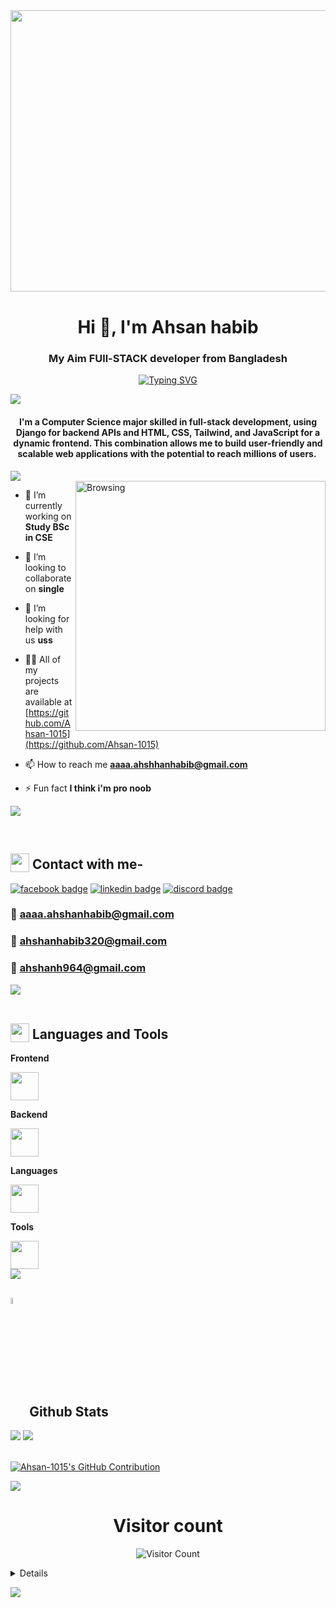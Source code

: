 <img width="1500px" height="450px" src="https://user-images.githubusercontent.com/74038190/212750147-854a394f-fee9-4080-9770-78a4b7ece53f.gif" />
<img width="1500px" height="1px" src="https://user-images.githubusercontent.com/74038190/212284115-f47cd8ff-2ffb-4b04-b5bf-4d1c14c0247f.gif" />
<h1 align="center">Hi 👋, I'm Ahsan habib</h1>
<h3 align="center">My Aim FUll-STACK developer from Bangladesh</h3>

<div align='center'>
 <a  href="https://git.io/typing-svg"><img src="https://readme-typing-svg.demolab.com?font=Fira+Code&size=30&pause=1000&random=false&width=390&lines=★★★+Web+Developer+★★★;My+Aim+FULL-STACK+devol0per;I+am+Curently+learing+web+devolopment;in+Programming+hero;" alt="Typing SVG" /></a>
</div>

<img src="https://user-images.githubusercontent.com/73097560/115834477-dbab4500-a447-11eb-908a-139a6edaec5c.gif"><br>
<h4 align="center"> I'm a Computer Science major skilled in full-stack development, using Django for backend APIs and HTML, CSS, Tailwind, and JavaScript for a dynamic frontend. This combination allows me to build user-friendly and scalable web applications with the potential to reach millions of users. ️</h4>
<img src="https://user-images.githubusercontent.com/73097560/115834477-dbab4500-a447-11eb-908a-139a6edaec5c.gif"><br>

<img align="right" alt="Browsing" width="400"  src="https://user-images.githubusercontent.com/74038190/219923823-bf1ce878-c6b8-4faa-be07-93e6b1006521.gif" />

- 🔭 I’m currently working on **Study BSc in CSE**

- 👯 I’m looking to collaborate on **single**

- 🤝 I’m looking for help with us **uss**

- 👨‍💻 All of my projects are available at [https://github.com/Ahsan-1015](https://github.com/Ahsan-1015)

- 📫 How to reach me **aaaa.ahshhanhabib@gmail.com**

- ⚡ Fun fact **I think i'm pro noob**

<img src="https://user-images.githubusercontent.com/73097560/115834477-dbab4500-a447-11eb-908a-139a6edaec5c.gif"><br>

<br/>
<h2><img src = "https://media2.giphy.com/media/QssGEmpkyEOhBCb7e1/giphy.gif?cid=ecf05e47a0n3gi1bfqntqmob8g9aid1oyj2wr3ds3mg700bl&rid=giphy.gif" width=30px valign="bottom"> Contact with me- </h2>

<a href="https://www.facebook.com/ahshanhabibraj.ahshan?mibextid=JRoKGi"><img src="https://img.shields.io/badge/Facebook-1877F2?style=for-the-badge&logo=Facebook&logoColor=white" alt="facebook badge"/></a>
<a href="https://www.linkedin.com/in/ahshan-habib-04b709260/"><img src="https://img.shields.io/badge/LinkedIn-0077B5?style=for-the-badge&logo=linkedin&logoColor=white" alt="linkedin badge"/></a>
<a href="https://discord.com/channels/1097541549279150143/1097541550080278560"><img src="https://img.shields.io/badge/Discord-5865F2?style=for-the-badge&logo=discord&logoColor=white" alt="discord badge"/></a>




### 📧 **aaaa.ahshanhabib@gmail.com**
### 📧 **ahshanhabib320@gmail.com**
### 📧 **ahshanh964@gmail.com**

<img src="https://user-images.githubusercontent.com/73097560/115834477-dbab4500-a447-11eb-908a-139a6edaec5c.gif"><br><br>

## <img src="https://media2.giphy.com/media/QssGEmpkyEOhBCb7e1/giphy.gif?cid=ecf05e47a0n3gi1bfqntqmob8g9aid1oyj2wr3ds3mg700bl&rid=giphy.gif" width=30px valign="bottom"> Languages and Tools
**Frontend**

<a href="https://skillicons.dev">
    <img src="https://skillicons.dev/icons?i=react,next,tailwind,html,css" height="45"/>
</a>

**Backend**

<a href="https://skillicons.dev">
    <img src="https://skillicons.dev/icons?i=nodejs,express,mongodb" height="45"/>
</a>

**Languages**

<a href="https://skillicons.dev">
    <img src="https://skillicons.dev/icons?i=python,javascript,cpp,c" height="45"/>
</a>

**Tools**

<a href="https://skillicons.dev">
    <img src="https://skillicons.dev/icons?i=vscode,github,firebase,figma" height="45"/>
</a>

<br>
<img src="https://user-images.githubusercontent.com/73097560/115834477-dbab4500-a447-11eb-908a-139a6edaec5c.gif"><br>

## <img src="https://media1.giphy.com/media/v1.Y2lkPTc5MGI3NjExYzFhYzJkMmQ2MWQ3ZGY3MDhjZTE3MDI2Mzk3NzE1OWQyZTRlMmYwMCZjdD1z/iY8CRBdQXODJSCERIr/giphy.gif" width=5% valign="bottom"> Github Stats

![](https://github-readme-streak-stats.herokuapp.com/?user=Ahsan-1015&theme=dark&hide_border=false)
![](https://github-readme-stats.vercel.app/api/top-langs/?username=Ahsan-1015&theme=dark&hide_border=false&include_all_commits=true&count_private=false&layout=compact)
<br/><br/>
<p align="">
  <a href="https://github.com/Ahsan-1015">
    <img src="https://github-profile-summary-cards.vercel.app/api/cards/profile-details?username=Ahsan-1015&theme=radical" alt="Ahsan-1015's GitHub Contribution"/>
  </a>
</p>
<img src="https://user-images.githubusercontent.com/73097560/115834477-dbab4500-a447-11eb-908a-139a6edaec5c.gif">
	
<div align="center">
 <h1>Visitor count</h1>

    
![Visitor Count](https://profile-counter.glitch.me/{Ahsan-1015}/count.svg)
</div>

 <details> 
   



```txt


                            █████████████████████▓░░░   86.16 %
                            ███▒░░░░░░░░░░░░░░░░░░░░░   13.58 %
                            ██░░░░░░░░░░░░░░░░░░░░░░░   00.15 %
                            ██░░░░░░░░░░░░░░░░░░░░░░░   00.11 %

                                Thank you so much
```


</details>

<picture>
  <source media="(prefers-color-scheme: dark)" srcset="https://github.com/Ahsan-1015/Ahsan-1015/blob/main/images/svg/github-contribution-grid-snake-dark.svg">
  <source media="(prefers-color-scheme: light)" srcset="https://github.com/Ahsan-1015/Ahsan-1015/blob/main/images/svg/github-contribution-grid-snake.svg">
 
</picture>


<img src="https://user-images.githubusercontent.com/73097560/115834477-dbab4500-a447-11eb-908a-139a6edaec5c.gif"><br>
<img width="1500px" height="10px" src="https://user-images.githubusercontent.com/74038190/212284115-f47cd8ff-2ffb-4b04-b5bf-4d1c14c0247f.gif" />





